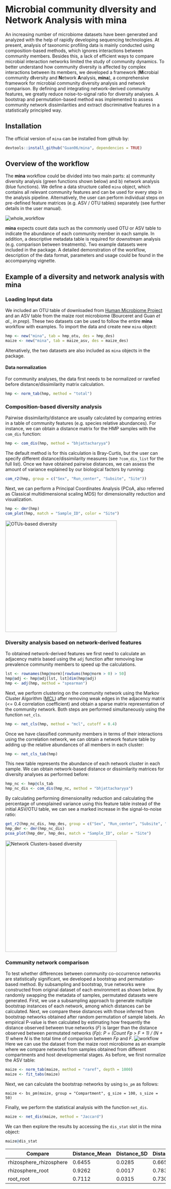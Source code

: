 # **M**icrobial community d**I**versity and **N**etwork **A**nalysis with **mina**

An increasing number of microbiome datasets have been generated and analyzed with the help of rapidly developing sequencing technologies. At present, analysis of taxonomic profiling data is mainly conducted using composition-based methods, which ignores interactions between community members. Besides this, a lack of efficient ways to compare microbial interaction networks limited the study of community dynamics. To better understand how community diversity is affected by complex interactions between its members, we developed a framework (**M**icrobial community d**I**versity and **N**etwork **A**nalysis, **mina**), a comprehensive framework for microbial community diversity analysis and network comparison.  By defining and integrating network-derived community features, we greatly reduce noise-to-signal ratio for diversity analyses.  A bootstrap and permutation-based method was implemented to assess community network dissimilarities and extract discriminative features in a statistically principled way.

## Installation

The official version of `mina` can be installed from github by:
```r
devtools::install_github("Guan06/mina", dependencies = TRUE)
```

## Overview of the workflow
The **mina** workflow could be divided into two main parts: a) community diversity analysis (green functions shown below) and b) network analysis (blue functions). We define a data structure called `mina` object, which contains all relevant community features and can be used for every step in the analysis pipeline. Alternatively, the user can perform individual steps on pre-defined feature matrices (e.g. ASV / OTU tables) separately (see further details in the user manual).

![whole_workflow](https://github.com/Guan06/mina/blob/master/data-raw/workflow.png)

**mina** expects count data such as the commonly used OTU or ASV table to indicate the abundance of each community member in each sample. In addition, a descriptive metadata table is required for downstream analysis (e.g. comparison between treatments). Two example datasets were included in the package.  A detailed demonstration of the workflow, description of the data format, parameters and usage could be found in the accompanying vignette.

## Example of a diversity and network analysis with mina

### Loading Input data
We included an OTU table of downloaded from [Human Microbiome Project](https://www.hmpdacc.org/hmp/HMQCP/) and an ASV table from the maize root microbiome (Bourceret and Guan *et al.*, *in prep*). These two datasets can be used to follow the entire **mina** workflow with examples.
To import the data and create new `mina` object:
```r
hmp <- new("mina", tab = hmp_otu, des = hmp_des)
maize <- new("mina", tab = maize_asv, des = maize_des)
```
Altenatively, the two datasets are also included as `mina` objects in the package.

#### Data normalization
For community analyses, the data first needs to be normalized or rarefied before distance/dissimilarity matrix calculation.
```r
hmp <- norm_tab(hmp, method = "total")
```

### Composition-based diversity analysis
Pairwise dissimilarity/distance are usually calculated by comparing entries in a table of community features (e.g. species relative abundances). For instance, we can obtain a distance matrix for the HMP samples with the `com_dis` function:
```r
hmp <- com_dis(hmp, method = "bhjattacharyya")
```
The default method is for this calculation is Bray-Curtis, but the user can specify different distance/dissimilarity measures (see `?com_dis_list` for the full list). Once we have obtained pairwise distances, we can assess the amount of variance explained by our biological factors by running:
```r
com_r2(hmp, group = c("Sex", "Run_center", "Subsite", "Site"))
```
Next, we can perform a Principal Coordinates Analysis (PCoA, also referred as Classical multidimensional scaling MDS) for dimensionality reduction and visualization.
```r
hmp <- dmr(hmp)
com_plot(hmp, match = "Sample_ID", color = "Site")
```
<img src="https://github.com/Guan06/mina/blob/master/data-raw/p1.png" alt="OTUs-based diversity" width="350" height="350">

### Diversity analysis based on network-derived features
To obtained network-derived features we first need to calculate an adjacency matrix based using the `adj` function after removing low prevalence community members to speed up the calculations.
```r
lst <- rownames(hmp@norm)[rowSums(hmp@norm > 0) > 50]
hmp@adj <- hmp@adj[lst, lst]dim(hmp@adj)
hmp <- adj(hmp, method = "spearman")
```
Next, we perform clustering on the community network using the Markov Cluster Algorithm ([MCL](https://micans.org/mcl/)) after removing weak edges in the adjacency matrix (<= 0.4 correlation coefficient) and obtain a sparse matrix representation of the community network. Both steps are performed simultaneously using the function `net_cls`.
```r
hmp <- net_cls(hmp, method = "mcl", cutoff = 0.4)
```
Once we have classified community members in terms of their interactions using the correlation network, we can obtain a network feature table by adding up the relative abundances of all members in each cluster:
```r
hmp <- net_cls_tab(hmp)
```
This new table represents the abundance of each network cluster in each sample. We can obtain network-based distance or dissimilarity matrices for diversity analyses as performed before:
```r
hmp_nc <- hmp@cls_tab
hmp_nc_dis <- com_dis(hmp_nc, method = "bhjattacharyya")
```
By calculating performing dimensionality reduction and calculating the percentage of unexplained variance using this feature table instead of the initial ASV/OTU table, we can see a marked increase in the signal-to-noise ratio:
```r
get_r2(hmp_nc_dis, hmp_des, group = c("Sex", "Run_center", "Subsite", "Site"))
hmp_dmr <- dmr(hmp_nc_dis)
pcoa_plot(hmp_dmr, hmp_des, match = "Sample_ID", color = "Site")
```
<img src = "https://github.com/Guan06/mina/blob/master/data-raw/p2.png" alt = "Network Clusters-based diversity" width = 350 height = 350>

### Community network comparison
To test whether differences between community co-occurrence networks are statistically significant, we developed a bootstrap and permutation-based method.
By subsampling and bootstrap, true networks were constructed from original dataset of each environment as shown below. By randomly swapping the metadata of samples, permutated datasets were generated.
First, we use a subsampling approach to generate multiple bootstrap instances of each network, among which distances can be calculated. Next, we compare these distances with those inferred from bootstrap networks obtained after random permutation of sample labels.
An empirical P-value is then calculated by estimating how frequently the distance observed between true networks (*F*) is larger than the distance observed between permutated networks (*Fp*):
*P = (Count Fp > F + 1) / (N + 1)*
where *N* is the total time of comparison between *Fp* and *F*.
![workflow](https://github.com/Guan06/mina/blob/master/data-raw/bs_pm.png)
Here we can use the dataset from the maize root microbiome as an example where we compare networks from samples obtained from different compartments and host developmental stages. As before, we first normalize the ASV table:
```r
maize <- norm_tab(maize, method = "raref", depth = 1000)
maize <- fit_tabs(maize)
```
Next, we can calculate the bootstrap networks by using `bs_pm` as follows:
```
maize <- bs_pm(maize, group = "Compartment", g_size = 100, s_size = 50)
```
Finally, we perform the statistical analysis with the function `net_dis`.
```r
maize <- net_dis(maize, method = "Jaccard")
```
We can then explore the results by accessing the `dis_stat` slot in the mina object:
```r
maize@dis_stat
```

| Compare                 | Distance_Mean | Distance_SD | Distance_PM_Mean | Distance_PM_SD | N    | p           |
|-------------------------|---------------|-------------|------------------|----------------|------|-------------|
| rhizosphere_rhizosphere | 0.6455   | 0.0285 | 0.6659      | 0.0968    | 1296 | 0.4271 |
| rhizosphere_root        | 0.9262   | 0.0017 | 0.7834      | 0.0458    | 1296 | 0.0008  |
| root_root               | 0.7112   | 0.0315 | 0.7306      | 0.0710    | 1296 | 0.5343 |
